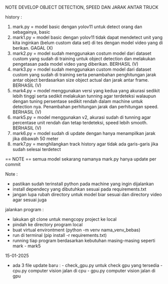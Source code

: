 NOTE DEVELOP OBJECT DETECTION, SPEED DAN JARAK ANTAR TRUCK

history :

1. mark.py = model basic dengan yolov11 untuk detect orang dan sebagainya, basic
2. mark1.py = model basic dengan yolov11 tidak dapat mendetect unit yang kita inginkan (belum custom data set) di tes dengan model video yang di berikan. GAGAL (X)
3. mark2.py = model sudah menggunakan costum model dari dataset custom yang sudah di training untuk object detection dan melakukan pengetasan pada model video yang diberikan. BERHASIL (V)
4. mark3.py = model sudah menggunakan custom model dari dataset custom yang sudah di training serta penambahan penghitungan jarak antar object berdasarkan size object actual dan jarak antar frame. BERHASIL (V)
5. mark4.py = model menggunakan versi yang kedua yang akurasi sedikit lebih tinggi serta sedikit melakukan tunning agar terdeteksi walaupun dengan tuning persentase sedikit rendah dalam machine untuk detection nya. Penambahan perhitungan jarak dan perhitungan speed. BERHASIL (V)
6. mark5.py = model menggunakan v2, akurasi sudah di tunning agar percentase unit rendah dan tetap terdeteksi, speed lebih smooth. BERHASIL (V)
7. mark6.py = model sudah di update dengan hanya menampilkan jarak jika dibawah 50 meter
8. mark7.py = menghilangkan track history agar tidak ada garis-garis jika sudah selesai terdetect

== NOTE ==
semua model sekarang namanya mark.py hanya update per commit

Note :

- pastikan sudah terinstall python pada machine yang ingin dijalankan
- install dependecy yang dibutuhkan sesuai pada requirements.txt
- jangan lupa rubah directory untuk model biar sesuai dan directory video agar sesuai juga

jalankan program :

- lakukan git clone untuk mengcopy project ke local
- pindah ke directory program local
- buat virtual environtment (python -m venv nama_venv_bebas)
- run di terminal (pip install -r requirements.txt)
- running tiap program berdasarkan kebutuhan masing-masing seperti mark - mark5


15-01-2025
- ada 3 file update baru
    :
        - check_gpu.py untuk check gpu yang tersedia
        - cpu.py computer vision jalan di cpu
        - gpu.py computer vision jalan di gpu